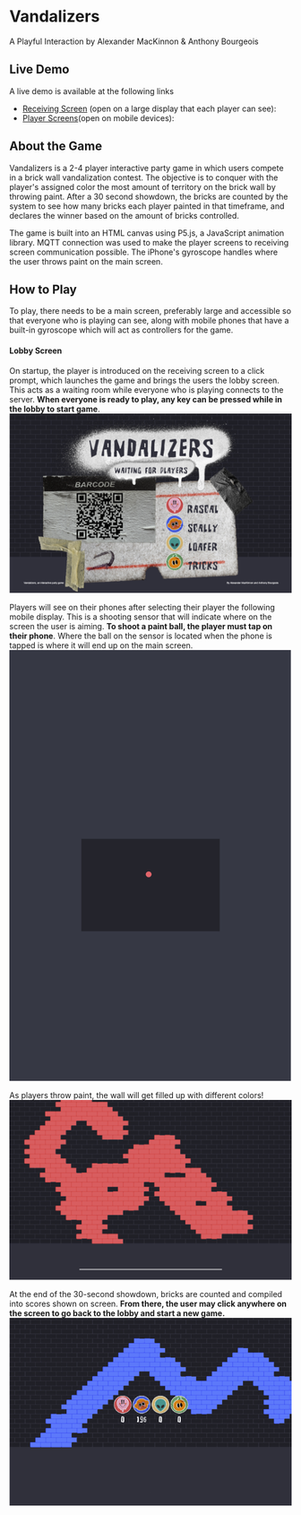 # Vandalizers

A Playful Interaction
by Alexander MacKinnon & Anthony Bourgeois

## Live Demo

A live demo is available at the following links

- [Receiving Screen](https://vandalizers.mackinnonmedia/receiver) (open on a large display that each player can see):
- [Player Screens](https://vandalizers.mackinnonmedia/player)(open on mobile devices):

## About the Game

Vandalizers is a 2-4 player interactive party game in which users compete in a brick wall vandalization contest. The objective is to conquer with the player's assigned color the most amount of territory on the brick wall by throwing paint. After a 30 second showdown, the bricks are counted by the system to see how many bricks each player painted in that timeframe, and declares the winner based on the amount of bricks controlled.

The game is built into an HTML canvas using P5.js, a JavaScript animation library. MQTT connection was used to make the player screens to receiving screen communication possible. The iPhone's gyroscope handles where the user throws paint on the main screen.

## How to Play

To play, there needs to be a main screen, preferably large and accessible so that everyone who is playing can see, along with mobile phones that have a built-in gyroscope which will act as controllers for the game.

#### Lobby Screen

On startup, the player is introduced on the receiving screen to a click prompt, which launches the game and brings the users the lobby screen. This acts as a waiting room while everyone who is playing connects to the server. **When everyone is ready to play, any key can be pressed while in the lobby to start game**.
![Intro Screen](assets/readme/readme01.png)

Players will see on their phones after selecting their player the following mobile display. This is a shooting sensor that will indicate where on the screen the user is aiming. **To shoot a paint ball, the player must tap on their phone**. Where the ball on the sensor is located when the phone is tapped is where it will end up on the main screen.
![Mobile Display](assets/readme/readme02.png)

As players throw paint, the wall will get filled up with different colors!
![In-Game Screen](assets/readme/readme03.png)

At the end of the 30-second showdown, bricks are counted and compiled into scores shown on screen. **From there, the user may click anywhere on the screen to go back to the lobby and start a new game.**
![End Results](assets/readme/readme04.png)
